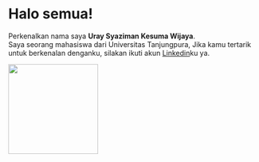 
# Halo semua! 
Perkenalkan nama saya **Uray Syaziman Kesuma Wijaya**.\
Saya seorang mahasiswa dari Universitas Tanjungpura,
Jika kamu tertarik untuk berkenalan denganku, silakan ikuti akun [Linkedin](https://www.linkedin.com/in/uray-syaziman-474167205)ku ya.
 
<p align="left">
<a href="https://github.com/syaziman2020">
  
  <img height="180em" src="https://github-readme-stats-eight-theta.vercel.app/api/top-langs/?username=syaziman2020&layout=compact&langs_count=8&theme=algolia"/>
</a>
</p>

<!---
syaziman2020/syaziman2020 is a ✨ special ✨ repository because its `README.md` (this file) appears on your GitHub profile.
You can click the Preview link to take a look at your changes.
--->

